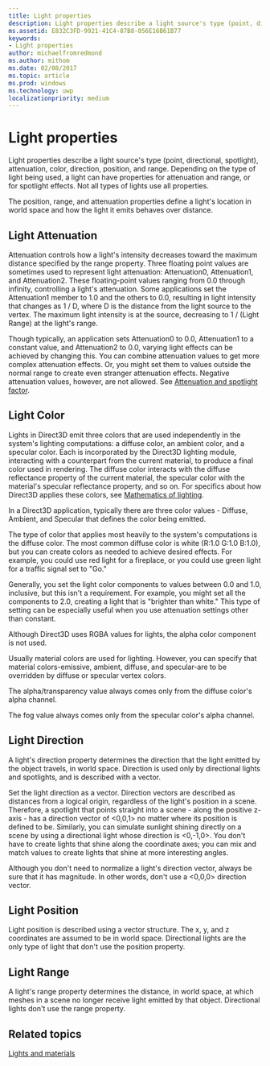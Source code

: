 ```yaml
---
title: Light properties
description: Light properties describe a light source's type (point, directional, spotlight), attenuation, color, direction, position, and range.
ms.assetid: E832C3FD-9921-41C4-87B8-056E16B61B77
keywords:
- Light properties
author: michaelfromredmond
ms.author: mithom
ms.date: 02/08/2017
ms.topic: article
ms.prod: windows
ms.technology: uwp
localizationpriority: medium
---
```


# Light properties


Light properties describe a light source's type (point, directional, spotlight), attenuation, color, direction, position, and range. Depending on the type of light being used, a light can have properties for attenuation and range, or for spotlight effects. Not all types of lights use all properties.

The position, range, and attenuation properties define a light's location in world space and how the light it emits behaves over distance.

## <span id="Light_Attenuation"></span><span id="light_attenuation"></span><span id="LIGHT_ATTENUATION"></span>Light Attenuation


Attenuation controls how a light's intensity decreases toward the maximum distance specified by the range property. Three floating point values are sometimes used to represent light attenuation: Attenuation0, Attenuation1, and Attenuation2. These floating-point values ranging from 0.0 through infinity, controlling a light's attenuation. Some applications set the Attenuation1 member to 1.0 and the others to 0.0, resulting in light intensity that changes as 1 / D, where D is the distance from the light source to the vertex. The maximum light intensity is at the source, decreasing to 1 / (Light Range) at the light's range.

Though typically, an application sets Attenuation0 to 0.0, Attenuation1 to a constant value, and Attenuation2 to 0.0, varying light effects can be achieved by changing this. You can combine attenuation values to get more complex attenuation effects. Or, you might set them to values outside the normal range to create even stranger attenuation effects. Negative attenuation values, however, are not allowed. See [Attenuation and spotlight factor](attenuation-and-spotlight-factor.md).

## <span id="Light_Color"></span><span id="light_color"></span><span id="LIGHT_COLOR"></span>Light Color


Lights in Direct3D emit three colors that are used independently in the system's lighting computations: a diffuse color, an ambient color, and a specular color. Each is incorporated by the Direct3D lighting module, interacting with a counterpart from the current material, to produce a final color used in rendering. The diffuse color interacts with the diffuse reflectance property of the current material, the specular color with the material's specular reflectance property, and so on. For specifics about how Direct3D applies these colors, see [Mathematics of lighting](mathematics-of-lighting.md).

In a Direct3D application, typically there are three color values - Diffuse, Ambient, and Specular that defines the color being emitted.

The type of color that applies most heavily to the system's computations is the diffuse color. The most common diffuse color is white (R:1.0 G:1.0 B:1.0), but you can create colors as needed to achieve desired effects. For example, you could use red light for a fireplace, or you could use green light for a traffic signal set to "Go."

Generally, you set the light color components to values between 0.0 and 1.0, inclusive, but this isn't a requirement. For example, you might set all the components to 2.0, creating a light that is "brighter than white." This type of setting can be especially useful when you use attenuation settings other than constant.

Although Direct3D uses RGBA values for lights, the alpha color component is not used.

Usually material colors are used for lighting. However, you can specify that material colors-emissive, ambient, diffuse, and specular-are to be overridden by diffuse or specular vertex colors.

The alpha/transparency value always comes only from the diffuse color's alpha channel.

The fog value always comes only from the specular color's alpha channel.

## <span id="Light_Direction"></span><span id="light_direction"></span><span id="LIGHT_DIRECTION"></span>Light Direction


A light's direction property determines the direction that the light emitted by the object travels, in world space. Direction is used only by directional lights and spotlights, and is described with a vector.

Set the light direction as a vector. Direction vectors are described as distances from a logical origin, regardless of the light's position in a scene. Therefore, a spotlight that points straight into a scene - along the positive z-axis - has a direction vector of &lt;0,0,1&gt; no matter where its position is defined to be. Similarly, you can simulate sunlight shining directly on a scene by using a directional light whose direction is &lt;0,-1,0&gt;. You don't have to create lights that shine along the coordinate axes; you can mix and match values to create lights that shine at more interesting angles.

Although you don't need to normalize a light's direction vector, always be sure that it has magnitude. In other words, don't use a &lt;0,0,0&gt; direction vector.

## <span id="Light_Position"></span><span id="light_position"></span><span id="LIGHT_POSITION"></span>Light Position


Light position is described using a vector structure. The x, y, and z coordinates are assumed to be in world space. Directional lights are the only type of light that don't use the position property.

## <span id="Light_Range"></span><span id="light_range"></span><span id="LIGHT_RANGE"></span>Light Range


A light's range property determines the distance, in world space, at which meshes in a scene no longer receive light emitted by that object. Directional lights don't use the range property.

## <span id="related-topics"></span>Related topics


[Lights and materials](lights-and-materials.md)

 

 





